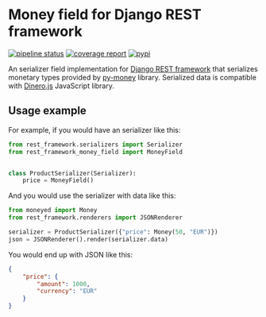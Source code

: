 # Money field for Django REST framework

[![pipeline status][pipeline-image]][pipeline-url]
[![coverage report][coverage-image]][coverage-url]
[![pypi][pypi-image]][pypi-url]

An serializer field implementation for [Django REST framework] that serializes
monetary types provided by [py-money] library. Serialized data is compatible
with [Dinero.js] JavaScript library.

## Usage example

For example, if you would have an serializer like this:

```python
from rest_framework.serializers import Serializer
from rest_framework_money_field import MoneyField


class ProductSerializer(Serializer):
    price = MoneyField()
```

And you would use the serializer with data like this:

```python
from moneyed import Money
from rest_framework.renderers import JSONRenderer

serializer = ProductSerializer({"price": Money(50, "EUR")})
json = JSONRenderer().render(serializer.data)
```

You would end up with JSON like this:

```json
{
    "price": {
        "amount": 1000,
        "currency": "EUR"
    }
}
```

[django rest framework]: https://www.django-rest-framework.org/
[py-money]: https://github.com/py-moneyed/py-moneyed
[dinero.js]: https://dinerojs.com/
[pipeline-url]: https://gitlab.com/treet/rest-framework-money-field/commits/master
[pipeline-image]: https://gitlab.com/treet/rest-framework-money-field/badges/master/pipeline.svg
[coverage-url]: https://gitlab.com/treet/rest-framework-money-field/commits/master
[coverage-image]: https://gitlab.com/treet/rest-framework-money-field/badges/master/coverage.svg
[pypi-url]: https://pypi.org/project/rest-framework-money-field
[pypi-image]: https://badge.fury.io/py/rest-framework-money-field.svg
